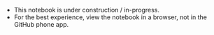 - This notebook is under construction / in-progress.
- For the best experience, view the notebook in a browser, not in the GitHub phone app.

